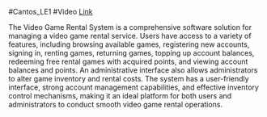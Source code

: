 #Cantos_LE1
#Video [Link](https://drive.google.com/file/d/19y8zEVMJSynY4KltaLI6S_sQnt3W0Rtq/view?usp=sharing)

The Video Game Rental System is a comprehensive software solution for managing a video game rental service. Users have access to a variety of features, including browsing available games, registering new accounts, signing in, renting games, returning games, topping up account balances, redeeming free rental games with acquired points, and viewing account balances and points. An administrative interface also allows administrators to alter game inventory and rental costs. The system has a user-friendly interface, strong account management capabilities, and effective inventory control mechanisms, making it an ideal platform for both users and administrators to conduct smooth video game rental operations.
